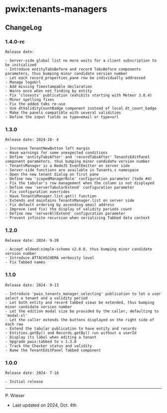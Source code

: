 # pwix:tenants-managers

## ChangeLog

### 1.4.0-rc

    Release date: 

    - Server-side global list no more waits for a client subscription to be initialized
    - Introduce entityTabsBefore and record TabsBefore components parameters, thus bumping minor candidate version number
    - Let each record_properties_pane row be individually addressed
    - Manage logoUrl
    - Add missing Timestampable declaration
    - Warns once when not finding by entity
    - Fix 'closests' publication (exhibits starting with Meteor 3.0.4)
    - Minor spelling fixes
    - Fix the added tabs re-use
    - Use dtValidityCountBadge component instead of local dt_count_badge
    - Make the panels compatible with several validities
    - Define the input fields as type=email or type=url

### 1.3.0

    Release date: 2024-10- 4

    - Increase TenantNewButton left margin
    - Have warnings for some unexpected conditions
    - Define 'entityTabsAfter' and 'recordTabsAfter' TenantsEditPanel component parameters, thus bumping minor candidate version number
    - TenantsManager is a NodeJS EventEmitter on server side
    - Server-side functions are available in Tenants.s namespace
    - Open the new tenant dialog on first pane
    - Define new 'scopedManagerRole' configuration parameter (todo #4)
    - Fix the tabular's row management when the column is not displayed
    - Define new 'serverTabularExtend' configuration parameter
    - Fix configuration overrides
    - Have TenantsManager.list.get() function
    - Extends and maintains TenantsManager.list on server side
    - Fix default ordering by ascending email address
    - Improve (and fix) the display of validity periods count
    - Define new 'serverAllExtend' configuration parameter
    - Prevent infinite recursion when serializing Tabbed data context

### 1.2.0

    Release date: 2024- 9-20

    - Accept aldeed:simple-schema v2.0.0, thus bumping minor candidate version number
    - Introduce ATTACHSCHEMA verbosity level
    - Fix Tabbed names

### 1.1.0

    Release date: 2024- 9-13

    - Introduce 'pwix_tenants_manager_selecting' publication to let a user select a tenant and a validity period
    - Let both entity and record tabbed views be extended, thus bumping minor candidate version number
    - Let the edition modal size be provided by the caller, defaulting to 'modal-xl'
    - Let the caller extends the buttons displayed on the right side of each row
    - Extend the tabular publication to have entity and records
    - Entities.getBy() and Records.getBy() run without a userId
    - Display its label when editing a tenant
    - Upgrade pwix:tabbed to v 1.3.0
    - Track the Checker status and validity
    - Name the TenantEditPanel Tabbed component

### 1.0.0

    Release date: 2024- 7-18

    - Initial release

---
P. Wieser
- Last updated on 2024, Oct. 4th
